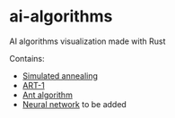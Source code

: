 # ai-algorithms

AI algorithms visualization made with Rust

Contains:
* [Simulated annealing](https://en.wikipedia.org/wiki/Simulated_annealing)
* [ART-1](https://en.wikipedia.org/wiki/Adaptive_resonance_theory)
* [Ant algorithm](https://en.wikipedia.org/wiki/Ant_colony_optimization_algorithms)
* [Neural network](??) to be added
